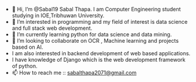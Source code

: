 - 👋 Hi, I’m @Sabal19 Sabal Thapa. I am Computer Engineering student studying in IOE,Tribhuwan University.
- 👀 I’m interested in programming and my field of interest is data science and full stack web development.
- 🌱 I’m currently learning python for data science and data mining.
- 💞️ I’m looking to collaborate on OCR , Machine learning and projects based on AI.
- I am also interested in backend development of web based applications.
- I have knowledge of Django which is the web development framework of python.
- 📫 How to reach me :: sabalthapa2071@gmail.com

<!---
Sabal19/Sabal19 is a ✨ special ✨ repository because its `README.md` (this file) appears on your GitHub profile.
You can click the Preview link to take a look at your changes.
--->
